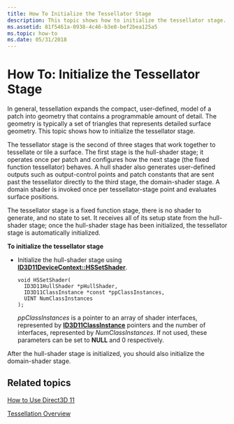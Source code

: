 ```yaml
---
title: How To Initialize the Tessellator Stage
description: This topic shows how to initialize the tessellator stage.
ms.assetid: 81f5461a-0938-4c46-b3e8-bef2bea125a5
ms.topic: how-to
ms.date: 05/31/2018
---
```


# How To: Initialize the Tessellator Stage

In general, tessellation expands the compact, user-defined, model of a patch into geometry that contains a programmable amount of detail. The geometry is typically a set of triangles that represents detailed surface geometry. This topic shows how to initialize the tessellator stage.

The tessellator stage is the second of three stages that work together to tessellate or tile a surface. The first stage is the hull-shader stage; it operates once per patch and configures how the next stage (the fixed function tessellator) behaves. A hull shader also generates user-defined outputs such as output-control points and patch constants that are sent past the tessellator directly to the third stage, the domain-shader stage. A domain shader is invoked once per tessellator-stage point and evaluates surface positions.

The tessellator stage is a fixed function stage, there is no shader to generate, and no state to set. It receives all of its setup state from the hull-shader stage; once the hull-shader stage has been initialized, the tessellator stage is automatically initialized.

**To initialize the tessellator stage**

-   Initialize the hull-shader stage using [**ID3D11DeviceContext::HSSetShader**](/windows/desktop/api/D3D11/nf-d3d11-id3d11devicecontext-hssetshader).

    ```
    void HSSetShader(
      ID3D11HullShader *pHullShader,  
      ID3D11ClassInstance *const *ppClassInstances,
      UINT NumClassInstances
    );
    ```

    

    *ppClassInstances* is a pointer to an array of shader interfaces, represented by [**ID3D11ClassInstance**](/windows/desktop/api/D3D11/nn-d3d11-id3d11classinstance) pointers and the number of interfaces, represented by *NumClassInstances*. If not used, these parameters can be set to **NULL** and 0 respectively.

After the hull-shader stage is initialized, you should also initialize the domain-shader stage.

## Related topics

<dl> <dt>

[How to Use Direct3D 11](how-to-use-direct3d-11.md)
</dt> <dt>

[Tessellation Overview](direct3d-11-advanced-stages-tessellation.md)
</dt> </dl>

 

 




